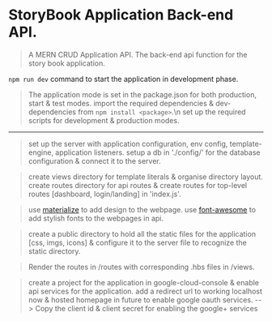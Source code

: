 # StoryBook Application Back-end API.

> A MERN CRUD Application API.
> The back-end api function for the story book application.

`npm run dev` command to start the application in development phase.

> The application mode is set in the package.json for both production, start & test modes.
> import the required dependencies & dev-dependencies from `npm install <package>`.\n
> set up the required scripts for development & production modes.

---

> set up the server with application configuration, env config, template-engine, application listeners.
> setup a db in './config/' for the database configuration & connect it to the server.

> create views directory for template literals & organise directory layout.
> create routes directory for api routes & create routes for top-level routes [dashboard, login/landing] in 'index.js'.

> use [materialize](https://materializecss.com/getting-started.html) to add design to the webpage.
> use [font-awesome](https://cdnjs.com/libraries/font-awesome) to add stylish fonts to the webpages in api.

> create a public directory to hold all the static files for the application [css, imgs, icons] & configure it to the server file to recognize the static directory.

> Render the routes in /routes with corresponding .hbs files in /views.

> create a project for the application in google-cloud-console & enable api services for the application. add a redirect url to working localhost now & hosted homepage in future to enable google oauth services.
> --> Copy the client id & client secret for enabling the google+ services

>
